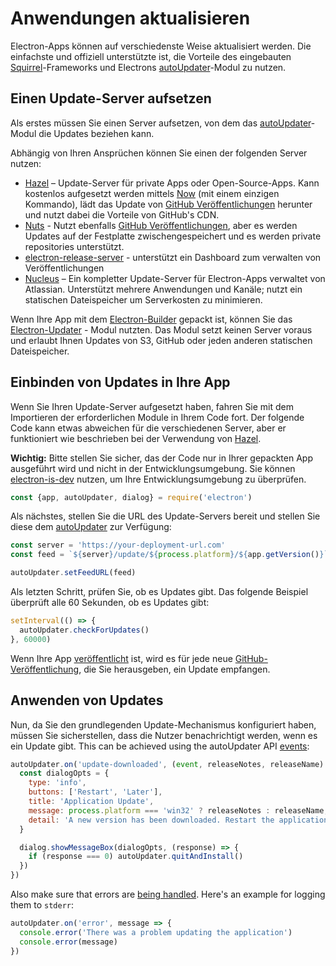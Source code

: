 # Anwendungen aktualisieren

Electron-Apps können auf verschiedenste Weise aktualisiert werden. Die einfachste und offiziell unterstützte ist, die Vorteile des eingebauten [Squirrel](https://github.com/Squirrel)-Frameworks und Electrons [autoUpdater](../api/auto-updater.md)-Modul zu nutzen.

## Einen Update-Server aufsetzen

Als erstes müssen Sie einen Server aufsetzen, von dem das [autoUpdater](../api/auto-updater.md)-Modul die Updates beziehen kann.

Abhängig von Ihren Ansprüchen können Sie einen der folgenden Server nutzen:

- [Hazel](https://github.com/zeit/hazel) – Update-Server für private Apps oder Open-Source-Apps. Kann kostenlos aufgesetzt werden mittels [Now](https://zeit.co/now) (mit einem einzigen Kommando), lädt das Update von [GitHub Veröffentlichungen](https://help.github.com/articles/creating-releases/) herunter und nutzt dabei die Vorteile von GitHub's CDN.
- [Nuts](https://github.com/GitbookIO/nuts) - Nutzt ebenfalls [GitHub Veröffentlichungen](https://help.github.com/articles/creating-releases/), aber es werden Updates auf der Festplatte zwischengespeichert und es werden private repositories unterstützt.
- [electron-release-server](https://github.com/ArekSredzki/electron-release-server) - unterstützt ein Dashboard zum verwalten von Veröffentlichungen
- [Nucleus](https://github.com/atlassian/nucleus) – Ein kompletter Update-Server für Electron-Apps verwaltet von Atlassian. Unterstützt mehrere Anwendungen und Kanäle; nutzt ein statischen Dateispeicher um Serverkosten zu minimieren.

Wenn Ihre App mit dem [Electron-Builder](https://github.com/electron-userland/electron-builder) gepackt ist, können Sie das [Electron-Updater](https://www.electron.build/auto-update) - Modul nutzten. Das Modul setzt keinen Server voraus und erlaubt Ihnen Updates von S3, GitHub oder jeden anderen statischen Dateispeicher.

## Einbinden von Updates in Ihre App

Wenn Sie Ihren Update-Server aufgesetzt haben, fahren Sie mit dem Importieren der erforderlichen Module in Ihrem Code fort. Der folgende Code kann etwas abweichen für die verschiedenen Server, aber er funktioniert wie beschrieben bei der Verwendung von [Hazel](https://github.com/zeit/hazel).

**Wichtig:** Bitte stellen Sie sicher, das der Code nur in Ihrer gepackten App ausgeführt wird und nicht in der Entwicklungsumgebung. Sie können [electron-is-dev](https://github.com/sindresorhus/electron-is-dev) nutzen, um Ihre Entwicklungsumgebung zu überprüfen.

```js
const {app, autoUpdater, dialog} = require('electron')
```

Als nächstes, stellen Sie die URL des Update-Servers bereit und stellen Sie diese dem [autoUpdater](../api/auto-updater.md) zur Verfügung:

```js
const server = 'https://your-deployment-url.com'
const feed = `${server}/update/${process.platform}/${app.getVersion()}`

autoUpdater.setFeedURL(feed)
```

Als letzten Schritt, prüfen Sie, ob es Updates gibt. Das folgende Beispiel überprüft alle 60 Sekunden, ob es Updates gibt:

```js
setInterval(() => {
  autoUpdater.checkForUpdates()
}, 60000)
```

Wenn Ihre App [veröffentlicht](../tutorial/application-distribution.md) ist, wird es für jede neue [GitHub-Veröffentlichung](https://help.github.com/articles/creating-releases/), die Sie herausgeben, ein Update empfangen.

## Anwenden von Updates

Nun, da Sie den grundlegenden Update-Mechanismus konfiguriert haben, müssen Sie sicherstellen, dass die Nutzer benachrichtigt werden, wenn es ein Update gibt. This can be achieved using the autoUpdater API [events](../api/auto-updater.md#events):

```js
autoUpdater.on('update-downloaded', (event, releaseNotes, releaseName) => {
  const dialogOpts = {
    type: 'info',
    buttons: ['Restart', 'Later'],
    title: 'Application Update',
    message: process.platform === 'win32' ? releaseNotes : releaseName,
    detail: 'A new version has been downloaded. Restart the application to apply the updates.'
  }

  dialog.showMessageBox(dialogOpts, (response) => {
    if (response === 0) autoUpdater.quitAndInstall()
  })
})
```

Also make sure that errors are [being handled](../api/auto-updater.md#event-error). Here's an example for logging them to `stderr`:

```js
autoUpdater.on('error', message => {
  console.error('There was a problem updating the application')
  console.error(message)
})
```
